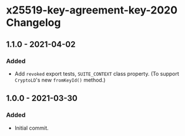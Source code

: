 # x25519-key-agreement-key-2020 Changelog

## 1.1.0 - 2021-04-02

### Added
- Add `revoked` export tests, `SUITE_CONTEXT` class property. (To support
  `CryptoLD`'s new `fromKeyId()` method.)

## 1.0.0 - 2021-03-30

### Added
- Initial commit.
